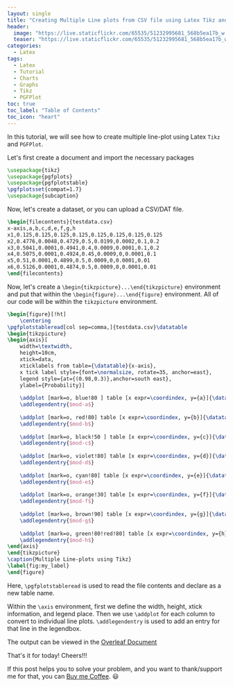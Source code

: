 ```yaml
---
layout: single
title: "Creating Multiple Line plots from CSV file using Latex Tikz and PGFPlot"
header:
  image: "https://live.staticflickr.com/65535/51232995681_568b5ea17b_w.jpg"
  teaser: "https://live.staticflickr.com/65535/51232995681_568b5ea17b_w.jpg"
categories:
  - Latex
tags:
  - Latex
  - Tutorial
  - Charts
  - Graphs
  - Tikz
  - PGFPlot
toc: true
toc_label: "Table of Contents"
toc_icon: "heart"
---
```



In this tutorial, we will see how to create multiple line-plot using Latex `Tikz` and `PGFPlot`.

Let's first create a document and import the necessary packages
```latex
\usepackage{tikz}
\usepackage{pgfplots}
\usepackage{pgfplotstable}
\pgfplotsset{compat=1.7}
\usepackage{subcaption}
```

Now, let's create a dataset, or you can upload a CSV/DAT file.

```latex
\begin{filecontents}{testdata.csv}
x-axis,a,b,c,d,e,f,g,h
x1,0.125,0.125,0.125,0.125,0.125,0.125,0.125,0.125
x2,0.4776,0.0048,0.4729,0.5,0.0199,0.0002,0.1,0.2
x3,0.5041,0.0001,0.4941,0.4,0.0009,0.0001,0.1,0.2
x4,0.5075,0.0001,0.4924,0.45,0.0009,0,0.0001,0.1
x5,0.51,0.0001,0.4899,0.5,0.0009,0,0.0001,0.01
x6,0.5126,0.0001,0.4874,0.5,0.0009,0,0.0001,0.01
\end{filecontents}
```

Now, let's create a `\begin{tikzpicture}...\end{tikzpicture}` environment and put that within the `\begin{figure}...\end{figure}` environment. All of our code will be within the `tikzpicture` environment.

```latex
\begin{figure}[!ht]
    \centering
\pgfplotstableread[col sep=comma,]{testdata.csv}\datatable
\begin{tikzpicture}
\begin{axis}[
    width=\textwidth,
    height=10cm,
    xtick=data,
    xticklabels from table={\datatable}{x-axis},
    x tick label style={font=\normalsize, rotate=35, anchor=east},
    legend style={at={(0.98,0.3)},anchor=south east},
    ylabel={Probability}]
    
    \addplot [mark=o, blue!80 ] table [x expr=\coordindex, y={a}]{\datatable};
    \addlegendentry{$mod-a$}
    
    \addplot [mark=o, red!80] table [x expr=\coordindex, y={b}]{\datatable};
    \addlegendentry{$mod-b$}
    
    \addplot [mark=o, black!50 ] table [x expr=\coordindex, y={c}]{\datatable};
    \addlegendentry{$mod-c$}
    
    \addplot [mark=o, violet!80] table [x expr=\coordindex, y={d}]{\datatable};
    \addlegendentry{$mod-d$}
    
    \addplot [mark=o, cyan!80] table [x expr=\coordindex, y={e}]{\datatable};
    \addlegendentry{$mod-e$}
    
    \addplot [mark=o, orange!30] table [x expr=\coordindex, y={f}]{\datatable};
    \addlegendentry{$mod-f$}
    
    \addplot [mark=o, brown!90] table [x expr=\coordindex, y={g}]{\datatable};
    \addlegendentry{$mod-g$}
    
    \addplot [mark=o, green!80!red!80] table [x expr=\coordindex, y={h}]{\datatable};
    \addlegendentry{$mod-h$}
\end{axis}
\end{tikzpicture}
\caption{Multiple Line-plots using Tikz}
\label{fig:my_label}
\end{figure}
```

Here, `\pgfplotstableread` is used to read the file contents and declare as a new table name.

Within the `\axis` environment, first we define the width, height, xtick information, and legend place. Then we use `\addplot` for each column to convert to individual line plots. `\addlegendentry` is used to add an entry for that line in the legendbox.

The output can be viewed in the [Overleaf Document](https://www.overleaf.com/read/dpkydqvjcpds)

That's it for today! Cheers!!!

If this post helps you to solve your problem, and you want to thank/support me for that, you can  [Buy me Coffee](https://www.paypal.me/shantoroy). :smiley:
<!--stackedit_data:
eyJoaXN0b3J5IjpbLTE4NDMzNzUxODEsMTQ1OTAxMzMzMl19
-->